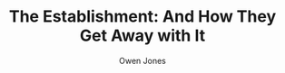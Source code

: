 ---
title: "The Establishment: And How They Get Away with It"
author: "Owen   Jones"
isbn: "1846147190"
isbn13: "9781846147197"
rating: "4"
publisher: "Allen Lane"
pages: "358"
publishYear: "2014"
read: "2019"
goodreads_id: "23120225"
---